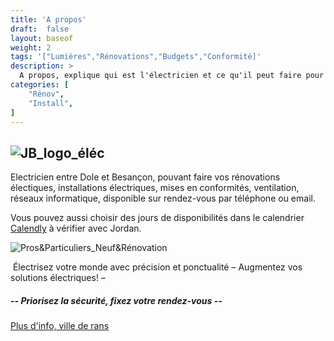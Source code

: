 ```yaml
---
title: 'A propos'
draft:  false
layout: baseof
weight: 2
tags: '["Lumières","Rénovations","Budgets","Conformité]'
description: >
  A propos, explique qui est l'électricien et ce qu'il peut faire pour vous.
categories: [
    "Rénov",
    "Install",
]
---
```



![JB_logo_éléc](/JBelectricite.png)
---
Electricien entre Dole et Besançon, pouvant faire vos rénovations électiques, installations électriques, mises en conformités, ventilation, réseaux informatique, disponible sur rendez-vous par téléphone ou email.

Vous pouvez aussi choisir des jours de disponibilités dans le calendrier 
[Calendly](https://calendly.com/JB-électricité/rdv) à vérifier avec Jordan.


![Pros&Particuliers_Neuf&Rénovation](/PP&NR.png)

 Électrisez votre monde avec précision et ponctualité – Augmentez vos solutions électriques! –

<h5>-- Priorisez la sécurité, fixez votre rendez-vous --</h5>

<a href= "https://app.panneaupocket.com/ville/1294251261-rans-39700?panneau=66633129">Plus d'info, ville de rans